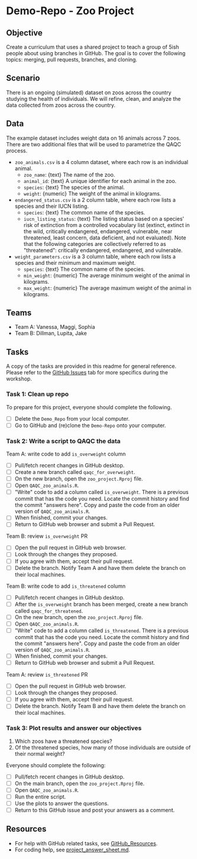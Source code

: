 # Demo-Repo - Zoo Project

## Objective
Create a curriculum that uses a shared project to teach a group of 5ish people about using branches in GitHub. The goal is to cover the following topics: merging, pull requests, branches, and cloning. 
## Scenario
There is an ongoing (simulated) dataset on zoos across the country studying the health of individuals. We will refine, clean, and analyze the data collected from zoos across the country. 
## Data
The example dataset includes weight data on 16 animals across 7 zoos. There are two additional files that will be used to parametrize the QAQC process. 
- `zoo_animals.csv` is a 4 column dataset, where each row is an individual animal. 
	- `zoo_name`: {text} The name of the zoo.
	- `animal_id`: {text} A unique identifier for each animal in the zoo.
	- `species`: {text} The species of the animal.
	- `weight`: {numeric} The weight of the animal in kilograms. 
- `endangered_status.csv` is a 2 column table, where each row lists a species and their IUCN listing. 
	- `species`: {text} The common name of the species.
	- `iucn_listing_status`: {text} The listing status based on a species' risk of extinction from a controlled vocabulary list (extinct, extinct in the wild, critically endangered, endangered, vulnerable, near threatened, least concern, data deficient, and not evaluated). Note that the following categories are collectively referred to as "threatened": critically endangered, endangered, and vulnerable. 
- `weight_parameters.csv` is a 3 column table, where each row lists a species and their minimum and maximum weight. 
	- `species`: {text} The common name of the species. 
	- `min_weight`: {numeric} The average minimum weight of the animal in kilograms. 
	- `max_weight`: {numeric} The average maximum weight of the animal in kilograms. 
## Teams
- Team A: Vanessa, Maggi, Sophia
- Team B: Dillman, Lupita, Jake

## Tasks
A copy of the tasks are provided in this readme for general reference. Please refer to the [GitHub Issues](https://github.com/bpowers24/Demo-Repo/issues) tab for more specifics during the workshop.  
### Task 1: Clean up repo
To prepare for this project, everyone should complete the following. 
- [ ] Delete the `Demo_Repo` from your local computer.
- [ ] Go to GitHub and (re)clone the `Demo-Repo` onto your computer. 
### Task 2: Write a script to QAQC the data
Team A: write code to add `is_overweight` column
- [ ] Pull/fetch recent changes in GitHub desktop. 
- [ ] Create a new branch called `qaqc_for_overweight`.
- [ ] On the new branch, open the `zoo_project.Rproj` file.
- [ ] Open `QAQC_zoo_animals.R`.
- [ ] "Write" code to add a column called `is_overweight`. There is a previous commit that has the code you need. Locate the commit history and find the commit "answers here". Copy and paste the code from an older version of `QAQC_zoo_animals.R`. 
- [ ] When finished, commit your changes. 
- [ ] Return to GitHub web browser and submit a Pull Request.

Team B: review `is_overweight` PR
- [ ] Open the pull request in GitHub web browser.
- [ ] Look through the changes they proposed. 
- [ ] If you agree with them, accept their pull request. 
- [ ] Delete the branch. Notify Team A and have them delete the branch on their local machines. 

Team B: write code to add `is_threatened` column
- [ ] Pull/fetch recent changes in GitHub desktop. 
- [ ] After the `is_overweight` branch has been merged, create a new branch called `qaqc_for_threatened`.
- [ ] On the new branch, open the `zoo_project.Rproj` file. 
- [ ] Open `QAQC_zoo_animals.R`.
- [ ] "Write" code to add a column called `is_threatened`. There is a previous commit that has the code you need. Locate the commit history and find the commit "answers here". Copy and paste the code from an older version of `QAQC_zoo_animals.R`. 
- [ ] When finished, commit your changes. 
- [ ] Return to GitHub web browser and submit a Pull Request. 

Team A: review `is_threatened` PR
- [ ] Open the pull request in GitHub web browser.
- [ ] Look through the changes they proposed. 
- [ ] If you agree with them, accept their pull request. 
- [ ] Delete the branch. Notify Team B and have them delete the branch on their local machines. 

### Task 3: Plot results and answer our objectives
1. Which zoos have a threatened species? 
2. Of the threatened species, how many of those individuals are outside of their normal weight? 

Everyone should complete the following:  
- [ ] Pull/fetch recent changes in GitHub desktop. 
- [ ] On the main branch, open the `zoo_project.Rproj` file. 
- [ ] Open `QAQC_zoo_animals.R`.
- [ ] Run the entire script. 
- [ ] Use the plots to answer the questions. 
- [ ] Return to this GitHub issue and post your answers as a comment. 

## Resources
- For help with GitHub related tasks, see [GitHub_Resources](https://github.com/bpowers24/Demo-Repo/blob/create-zoo-project/GitHub_Resources.md).
- For coding help, see [project_answer_sheet.md](https://github.com/bpowers24/Demo-Repo/blob/create-zoo-project/project_answer_sheet.md).
